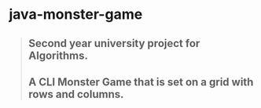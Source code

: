 # java-monster-game
> ## Second year university project for Algorithms.  
> ## A CLI Monster Game that is set on a grid with rows and columns.
